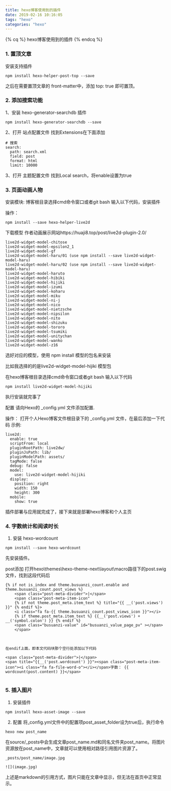 ```yaml
---
title: hexo博客使用到的插件
date: 2019-02-16 10:16:05
tags: "hexo"
categories: "hexo"
---
```


<!-- 标签别名 -->
{% cq %} 
hexo博客使用到的插件
{% endcq %}

<!-- more -->


### 1. 置顶文章

安装支持插件
```
npm install hexo-helper-post-top --save
```

之后在需要置顶文章的 front-matter中，添加 top: true 即可置顶。


### 2. 添加搜索功能

1、安装 hexo-generator-searchdb 插件
```
npm install hexo-generator-searchdb --save
```

2、打开 站点配置文件 找到Extensions在下面添加
```
# 搜索
search:
  path: search.xml
  field: post
  format: html
  limit: 10000
```

3、打开 主题配置文件 找到Local search，将enable设置为true


### 3. 页面动画人物

安装模块:
博客根目录选择cmd命令窗口或者git bash 输入以下代码，安装插件

操作：
```
npm install --save hexo-helper-live2d
```

下载模型
作者动画展示网站https://huaji8.top/post/live2d-plugin-2.0/

```
live2d-widget-model-chitose
live2d-widget-model-epsilon2_1
live2d-widget-model-gf
live2d-widget-model-haru/01 (use npm install --save live2d-widget-model-haru)
live2d-widget-model-haru/02 (use npm install --save live2d-widget-model-haru)
live2d-widget-model-haruto
live2d-widget-model-hibiki
live2d-widget-model-hijiki
live2d-widget-model-izumi
live2d-widget-model-koharu
live2d-widget-model-miku
live2d-widget-model-ni-j
live2d-widget-model-nico
live2d-widget-model-nietzsche
live2d-widget-model-nipsilon
live2d-widget-model-nito
live2d-widget-model-shizuku
live2d-widget-model-tororo
live2d-widget-model-tsumiki
live2d-widget-model-unitychan
live2d-widget-model-wanko
live2d-widget-model-z16
```
选好对应的模型，使用 npm install 模型的包名来安装

比如我选择的的是live2d-widget-model-hijiki 模型包

在hexo博客根目录选择cmd命令窗口或者git bash 输入以下代码
```
npm install live2d-widget-model-hijiki
```
执行安装就完事了

配置
请向Hexo的 _config.yml 文件添加配置.

操作：
打开个人Hexo博客文件根目录下的 _config.yml 文件，在最后添加一下代码
示例:
```
live2d:
  enable: true
  scriptFrom: local
  pluginRootPath: live2dw/
  pluginJsPath: lib/
  pluginModelPath: assets/
  tagMode: false
  debug: false
  model:
    use: live2d-widget-model-hijiki
  display:
    position: right
    width: 150
    height: 300
  mobile:
    show: true
```

插件部署与应用就完成了，接下来就是部署hexo博客和个人主页



### 4. 字数统计和阅读时长

1. 安装 hexo-wordcount
```
npm install --save hexo-wordcount
```
先安装插件。

post添加
打开hexo\themes\hexo-theme-next\layout\macro路径下的post.swig文件，找到这段代码后
```
{% if not is_index and theme.busuanzi_count.enable and theme.busuanzi_count.post_views %}
    <span class="post-meta-divider">|</span>
    <span class="post-meta-item-icon"
    {% if not theme.post_meta.item_text %} title="{{ __('post.views') }}" {% endif %}>
    <i class="fa fa-{{ theme.busuanzi_count.post_views_icon }}"></i>
    {% if theme.post_meta.item_text %} {{__('post.views') + __('symbol.colon') }} {% endif %}
    <span class="busuanzi-value" id="busuanzi_value_page_pv" ></span>
    </span>
            

```

```

在endif上面，即本文代码块那个空行处添加以下代码

<span class="post-meta-divider">|</span>
<span title="{{__('post.wordcount') }}"><span class="post-meta-item-icon"><i class="fa fa-file-word-o"></i></span>字数： {{ wordcount(post.content) }}</span>


```



### 5. 插入图片

1. 安装插件
```
npm install hexo-asset-image --save
```

2. 配置
将_config.yml文件中的配置项post_asset_folder设为true后，执行命令
``` 
hexo new post_name
```
在source/_posts中会生成文章post_name.md和同名文件夹post_name。将图片资源放在post_name中，文章就可以使用相对路径引用图片资源了。

```
_posts/post_name/image.jpg

![](image.jpg)
```
上述是markdown的引用方式，图片只能在文章中显示，但无法在首页中正常显示。



















